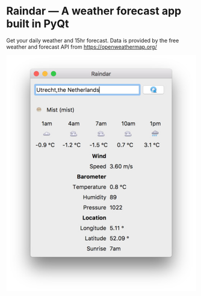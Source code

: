 # Raindar — A weather forecast app built in PyQt

Get your daily weather and 15hr forecast. Data is provided by the free
weather and forecast API from https://openweathermap.org/

![Weather](screenshot-weather.jpg)

